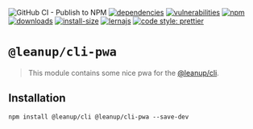 ![GitHub CI - Publish to NPM](https://github.com/leanupjs/leanup/workflows/GitHub%20CI%20-%20Publish%20to%20NPM/badge.svg)
[![dependencies][dependencies]][dependencies-url]
[![vulnerabilities][vulnerabilities]][vulnerabilities-url]
[![npm][npm]][npm-url]
[![downloads][downloads]][downloads-url]
[![install-size][install-size]][install-size-url]
[![lernajs][lernajs]][lernajs-url]
[![code style: prettier](https://img.shields.io/badge/code_style-prettier-ff69b4.svg)](https://github.com/prettier/prettier)

[npm]: https://img.shields.io/npm/v/@leanup/cli-pwa
[npm-url]: https://www.npmjs.com/package/@leanup/cli-pwa
[dependencies]: https://img.shields.io/david/leanupjs/leanup?path=packages/cli/plugins/pwa
[dependencies-url]: https://david-dm.org/leanupjs/leanup?path=packages/cli/plugins/pwa
[vulnerabilities]: https://snyk.io/test/npm/@leanup/cli-pwa/badge.svg
[vulnerabilities-url]: https://snyk.io/test/npm/@leanup/cli-pwa
[downloads]: https://img.shields.io/npm/dm/@leanup/cli-pwa
[downloads-url]: https://npmcharts.com/compare/@leanup/cli-pwa?minimal=true
[install-size]: https://packagephobia.now.sh/badge?p=@leanup/cli-pwa
[install-size-url]: https://packagephobia.now.sh/result?p=@leanup/cli-pwa
[lernajs]: https://img.shields.io/badge/managed%20with-lerna-blueviolet
[lernajs-url]: https://lerna.js.org

# `@leanup/cli-pwa`

> This module contains some nice pwa for the [@leanup/cli](https://www.npmjs.com/package/@leanup/cli).

## Installation

`npm install @leanup/cli @leanup/cli-pwa --save-dev`
